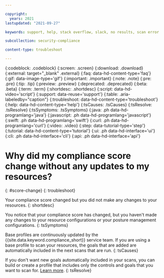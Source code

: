 ```yaml
---

copyright:
  years: 2021
lastupdated: "2021-09-27"

keywords: support, help, stack overflow, slack, no results, scan error

subcollection: security-compliance

content-type: troubleshoot

---
```


{:codeblock: .codeblock}
{:screen: .screen}
{:download: .download}
{:external: target="_blank" .external}
{:faq: data-hd-content-type='faq'}
{:gif: data-image-type='gif'}
{:important: .important}
{:note: .note}
{:pre: .pre}
{:tip: .tip}
{:preview: .preview}
{:deprecated: .deprecated}
{:beta: .beta}
{:term: .term}
{:shortdesc: .shortdesc}
{:script: data-hd-video='script'}
{:support: data-reuse='support'}
{:table: .aria-labeledby="caption"}
{:troubleshoot: data-hd-content-type='troubleshoot'}
{:help: data-hd-content-type='help'}
{:tsCauses: .tsCauses}
{:tsResolve: .tsResolve}
{:tsSymptoms: .tsSymptoms}
{:java: .ph data-hd-programlang='java'}
{:javascript: .ph data-hd-programlang='javascript'}
{:swift: .ph data-hd-programlang='swift'}
{:curl: .ph data-hd-programlang='curl'}
{:video: .video}
{:step: data-tutorial-type='step'}
{:tutorial: data-hd-content-type='tutorial'}
{:ui: .ph data-hd-interface='ui'}
{:cli: .ph data-hd-interface='cli'}
{:api: .ph data-hd-interface='api'}

# Why did my compliance score change without any updates to my resources?
{: #score-change}
{: troubleshoot} 

Your compliance score changed but you did not make any changes to your resources.
{: shortdesc}

You notice that your compliance score has changed, but you haven't made any changes to your resource configurations or your posture management configurations.
{: tsSymptoms} 

Base profiles are continuously updated by the {{site.data.keyword.compliance_short}} service team. If you are using a base profile to scan your resources, the goals that are added are automatically included in the next scans that are run. 
{: tsCauses}

If you don't want new goals automatically included in your scans, you can build or create a profile that includes only the controls and goals that you want to scan for. [Learn more](/docs/security-compliance?topic=security-compliance-profiles). 
{: tsResolve}
